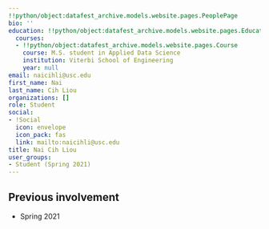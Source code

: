 ```yaml
---
!!python/object:datafest_archive.models.website.pages.PeoplePage
bio: ''
education: !!python/object:datafest_archive.models.website.pages.Education
  courses:
  - !!python/object:datafest_archive.models.website.pages.Course
    course: M.S. student in Applied Data Science
    institution: Viterbi School of Engineering
    year: null
email: naicihli@usc.edu
first_name: Nai
last_name: Cih Liou
organizations: []
role: Student
social:
- !Social
  icon: envelope
  icon_pack: fas
  link: mailto:naicihli@usc.edu
title: Nai Cih Liou
user_groups:
- Student (Spring 2021)
---
```



## Previous involvement

* Spring 2021

